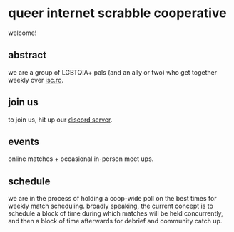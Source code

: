 # queer internet scrabble cooperative  

welcome!

## abstract

we are a group of LGBTQIA+ pals (and an ally or two) who get together weekly over [isc.ro](https://isc.ro).

## join us

to join us, hit up our [discord server](https://discord.gg/BTuA7mHB).

## events

online matches + occasional in-person meet ups.

## schedule

we are in the process of holding a coop-wide poll on the best times for weekly match scheduling. broadly speaking, the current concept is to schedule a block of time during which matches will be held concurrently, and then a block of time afterwards for debrief and community catch up.